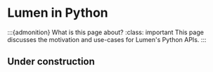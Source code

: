 # Lumen in Python

:::{admonition} What is this page about?
:class: important
This page discusses the motivation and use-cases for Lumen's Python APIs.
:::

## Under construction
